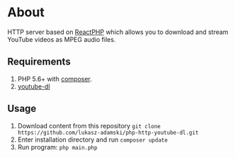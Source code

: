 # About
HTTP server based on [ReactPHP][react_git] which allows you to download and stream YouTube videos as MPEG audio files.

## Requirements
1. PHP 5.6+ with [composer][composer_website].
2. [youtube-dl][youtubedl_git]

## Usage
1. Download content from this repository `git clone https://github.com/lukasz-adamski/php-http-youtube-dl.git`
2. Enter installation directory and run `composer update`
3. Run program: `php main.php`

[react_git]: https://github.com/reactphp
[composer_website]: https://getcomposer.org/
[youtubedl_git]: https://github.com/rg3/youtube-dl
